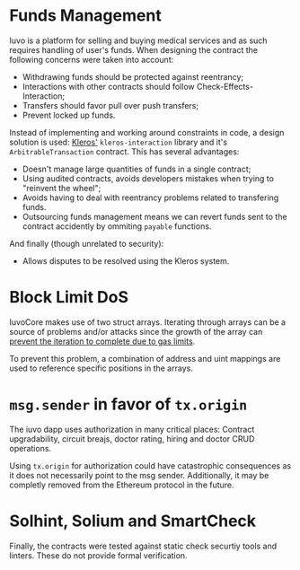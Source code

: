 # Funds Management

Iuvo is a platform for selling and buying medical services and as such requires handling of user's funds. When designing the contract the following concerns were taken into account:

- Withdrawing funds should be protected against reentrancy;
- Interactions with other contracts should follow Check-Effects-Interaction;
- Transfers should favor pull over push transfers;
- Prevent locked up funds.

Instead of implementing and working around constraints in code, a design solution is used: [Kleros'](kleros.io) `kleros-interaction` library and it's `ArbitrableTransaction` contract. This has several advantages:

- Doesn't manage large quantities of funds in a single contract;
- Using audited contracts, avoids developers mistakes when trying to "reinvent the wheel";
- Avoids having to deal with reentrancy problems related to transfering funds.
- Outsourcing funds management means we can revert funds sent to the contract accidently by ommiting `payable` functions.

And finally (though unrelated to security):

- Allows disputes to be resolved using the Kleros system.

# Block Limit DoS

IuvoCore makes use of two struct arrays. Iterating through arrays can be a source of problems and/or attacks since the growth of the array can [prevent the iteration to complete due to gas limits](https://www.reddit.com/r/ethereum/comments/4ghzhv/governmentals_1100_eth_jackpot_payout_is_stuck/).

To prevent this problem, a combination of address and uint mappings are used to reference specific positions in the arrays.

# `msg.sender` in favor of `tx.origin`

The iuvo dapp uses authorization in many critical places: Contract upgradability, circuit breajs, doctor rating, hiring and doctor CRUD operations.

Using `tx.origin` for authorization could have catastrophic consequences as it does not necessarily point to the msg sender. Additionally, it may be completly removed from the Ethereum protocol in the future.

# Solhint, Solium and SmartCheck

Finally, the contracts were tested against static check securtiy tools and linters. These do not provide formal verification.
